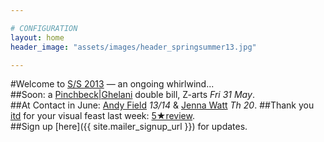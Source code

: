 ```yaml
---

# CONFIGURATION
layout: home
header_image: "assets/images/header_springsummer13.jpg"

---
```

#Welcome to [S/S 2013](/current/2013-springsummer/index.html) — an ongoing whirlwind...    
##Soon: a [Pinchbeck|Ghelani](/current/2013-springsummer/pinchbeckghelani/index.html) double bill, Z-arts *Fri 31 May*.    
##At Contact in June: [Andy Field](/current/2013-springsummer/field/index.html) *13/14* & [Jenna Watt](/current/2013-springsummer/watt/index.html) *Th 20*. 
##Thank you [itd](/current/2013-springsummer/itd/index.html) for your visual feast last week: [5★review](http://www.whatsonstage.com/index.php?pg=207&story=E8831368166046).    
##Sign up [here]({{ site.mailer_signup_url }}) for updates.
